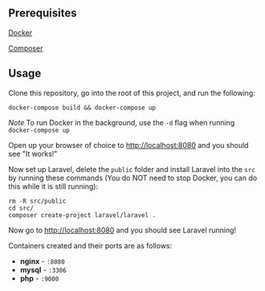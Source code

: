 ## Prerequisites 
[Docker](https://docs.docker.com/docker-for-mac/install/)

[Composer](https://getcomposer.org/)

## Usage

Clone this repository, go into the root of this project, and run the following:
```
docker-compose build && docker-compose up
```
*Note* To run Docker in the background, use the `-d` flag when running `docker-compose up`

Open up your browser of choice to [http://localhost:8080](http://localhost:8080) and you should see "It works!"

Now set up Laravel, delete the `public` folder and install Laravel into the `src` by running these commands (You do NOT need to stop Docker, you can do this while it is still running):
```
rm -R src/public
cd src/
composer create-project laravel/laravel .
```

Now go to [http://localhost:8080](http://localhost:8080) and you should see Laravel running!

Containers created and their ports are as follows:

- **nginx** - `:8080`
- **mysql** - `:3306`
- **php** - `:9000`
